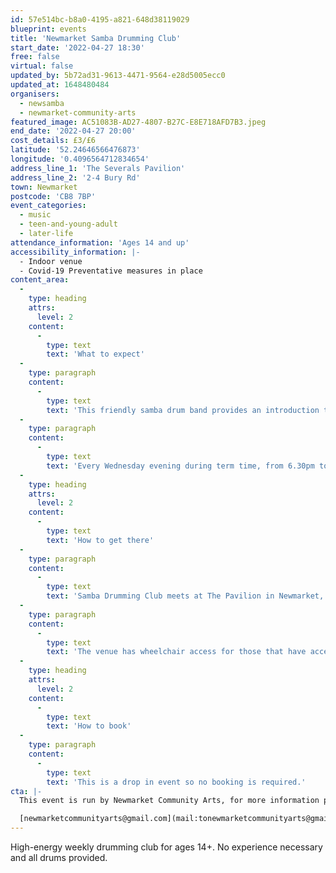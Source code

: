 ```yaml
---
id: 57e514bc-b8a0-4195-a821-648d38119029
blueprint: events
title: 'Newmarket Samba Drumming Club'
start_date: '2022-04-27 18:30'
free: false
virtual: false
updated_by: 5b72ad31-9613-4471-9564-e28d5005ecc0
updated_at: 1648480484
organisers:
  - newsamba
  - newmarket-community-arts
featured_image: AC51083B-AD27-4807-B27C-E8E718AFD7B3.jpeg
end_date: '2022-04-27 20:00'
cost_details: £3/£6
latitude: '52.24646566476873'
longitude: '0.4096564712834654'
address_line_1: 'The Severals Pavilion'
address_line_2: '2-4 Bury Rd'
town: Newmarket
postcode: 'CB8 7BP'
event_categories:
  - music
  - teen-and-young-adult
  - later-life
attendance_information: 'Ages 14 and up'
accessibility_information: |-
  - Indoor venue
  - Covid-19 Preventative measures in place
content_area:
  -
    type: heading
    attrs:
      level: 2
    content:
      -
        type: text
        text: 'What to expect'
  -
    type: paragraph
    content:
      -
        type: text
        text: 'This friendly samba drum band provides an introduction to the different instruments used in a Brazilian Samba Band as well as techniques and tips. Everybody welcome and no experience necessary.'
  -
    type: paragraph
    content:
      -
        type: text
        text: 'Every Wednesday evening during term time, from 6.30pm to 8pm at The Pavillion at Newmarket. It''s £6 per session for adults and £3 for young people aged 14- 18. Pay on the night.'
  -
    type: heading
    attrs:
      level: 2
    content:
      -
        type: text
        text: 'How to get there'
  -
    type: paragraph
    content:
      -
        type: text
        text: 'Samba Drumming Club meets at The Pavilion in Newmarket, CB8 7BP.'
  -
    type: paragraph
    content:
      -
        type: text
        text: 'The venue has wheelchair access for those that have accessibility needs. '
  -
    type: heading
    attrs:
      level: 2
    content:
      -
        type: text
        text: 'How to book'
  -
    type: paragraph
    content:
      -
        type: text
        text: 'This is a drop in event so no booking is required.'
cta: |-
  This event is run by Newmarket Community Arts, for more information please get in touch via email:

  [newmarketcommunityarts@gmail.com](mail:tonewmarketcommunityarts@gmail.com)
---
```

High-energy weekly drumming club for ages 14+. No experience necessary and all drums provided.